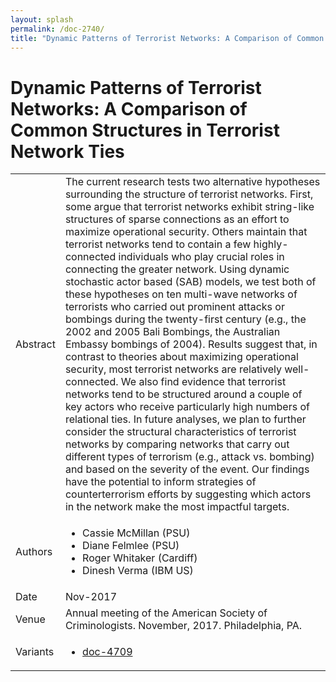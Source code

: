 ```yaml
---
layout: splash
permalink: /doc-2740/
title: "Dynamic Patterns of Terrorist Networks: A Comparison of Common Structures in Terrorist Network Ties"
---
```


# Dynamic Patterns of Terrorist Networks: A Comparison of Common Structures in Terrorist Network Ties

<table>
    <tbody>
    <tr>
        <td>Abstract</td>
        <td>The current research tests two alternative hypotheses surrounding the structure of terrorist networks. First, some argue that terrorist networks exhibit string-like structures of sparse connections as an effort to maximize operational security. Others maintain that terrorist networks tend to contain a few highly-connected individuals who play crucial roles in connecting the greater network. Using dynamic stochastic actor based (SAB) models, we test both of these hypotheses on ten multi-wave networks of terrorists who carried out prominent attacks or bombings during the twenty-first century (e.g., the 2002 and 2005 Bali Bombings, the Australian Embassy bombings of 2004). Results suggest that, in contrast to theories about maximizing operational security, most terrorist networks are relatively well-connected. We also find evidence that terrorist networks tend to be structured around a couple of key actors who receive particularly high numbers of relational ties. In future analyses, we plan to further consider the structural characteristics of terrorist networks by comparing networks that carry out different types of terrorism (e.g., attack vs. bombing) and based on the severity of the event. Our findings have the potential to inform strategies of counterterrorism efforts by suggesting which actors in the network make the most impactful targets.</td>
    </tr>
    <tr>
        <td>Authors</td>
        <td>
            <ul>
                <li>Cassie McMillan (PSU)</li>
                <li>Diane Felmlee (PSU)</li>
                <li>Roger Whitaker (Cardiff)</li>
                <li>Dinesh Verma (IBM US)</li>
            </ul>
        </td>
    </tr>
    <tr>
        <td>Date</td>
        <td>Nov-2017</td>
    </tr>
    <tr>
        <td>Venue</td>
        <td>Annual meeting of the American Society of Criminologists. November, 2017. Philadelphia, PA.</td>
    </tr>
        <tr>
            <td>Variants</td>
            <td>
                <ul>
                    <li><a href="\doc-4709\">doc-4709</a></li>
                </ul>
            </td>
        </tr>
    </tbody>
</table>
